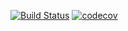[![Build Status](https://travis-ci.org/coursarya/cashback.svg?branch=master)](https://travis-ci.org/coursarya/cashback) [![codecov](https://codecov.io/gh/coursarya/cashback/branch/master/graph/badge.svg)](https://codecov.io/gh/coursarya/cashback)